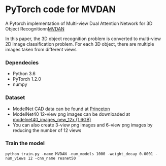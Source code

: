 # PyTorch code for MVDAN  
A Pytorch implementation of Multi-view Dual Attention Network for 3D Object Recognitionn[MVDAN](https://link.springer.com/article/10.1007/s00521-021-06588-1) 

In this paper, the 3D object recognition problem is converted to multi-view 2D image classification problem. For each 3D object, there are multiple images taken from different views

### Dependecies

- Python 3.6
- PyTorch 1.2.0
- numpy

### Dataset

- ModelNet CAD data can be found at [Princeton](http://modelnet.cs.princeton.edu/)
- ModelNet40 12-view png images can be downloaded at [modelnet40_images_new_12x (1.6GB)](http://supermoe.cs.umass.edu/shape_recog/shaded_images.tar.gz)  
- You can also create 3-view png images and 6-view png images by reducing the number of 12 views

### Train the model

```python train.py -name MVDAN -num_models 1000 -weight_decay 0.0001 -num_views 12 -cnn_name resnet50```


